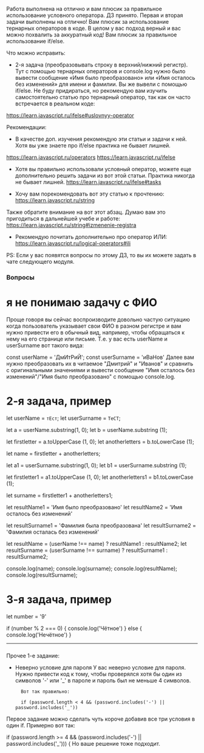 Работа выполнена на отлично и вам плюсик за правильное использование условного оператора. ДЗ принято.
Первая и вторая задачи выполнены на отлично! Вам плюсик за использование тернарных операторов в коде.
В целом у вас подход верный и вас можно похвалить за аккуратный код! Вам плюсик за правильное использование if/else.

Что можно исправить:
- 2-я задача (преобразовывать строку в верхний/нижний регистр). Тут с помощью тернарных операторов и console.log нужно было вывести сообщение «Имя было преобразовано» или «Имя осталось без изменений» для имени и фамилии. Вы же вывели с помощью if/else. Не буду придираться, но рекомендую вам изучить самостоятельно статью про тернарный оператор, так как он часто встречается в реальном коде:

https://learn.javascript.ru/ifelse#uslovnyy-operator


Рекомендации:
- В качестве доп. изучения рекомендую эти статьи и задачи к ней. Хотя вы уже знаете про if/else практика не бывает лишней.

https://learn.javascript.ru/operators
https://learn.javascript.ru/ifelse

- Хотя вы правильно использовали условный оператор, можете еще дополнительно решить задачи из вот этой статьи. Практика никогда не бывает лишней.
https://learn.javascript.ru/ifelse#tasks

- Хочу вам порекомендовать вот эту статью к прочтению:
https://learn.javascript.ru/string

Также обратите внимание на вот этот абзац. Думаю вам это пригодиться в дальнейшей учебе и работе:
https://learn.javascript.ru/string#izmenenie-registra

- Рекомендую почитать дополнительно про оператор ИЛИ:
https://learn.javascript.ru/logical-operators#ili

PS: Если у вас появятся вопросы по этому ДЗ, то вы их можете задать в чате следующего модуля.


### Вопросы



# я не понимаю задачу с ФИО
Проще говоря вы сейчас воспроизводите довольно частую ситуацию когда пользователь указывает свои ФИО в разном регистре и вам нужно привести его в обычный вид, например, чтобы обращаться к нему на его странице или письме. Т.е. у вас есть userName и userSurname вот такого вида:

const userName = 'ДмИтРиЙ';
const userSurname = 'иВаНов'
Далее вам нужно преобразовать их в читаемое "Дмитрий" и "Иванов" и сравнить с оригинальными значениями и вывести сообщение "Имя осталось без изменений"/"Имя было преобразовано"  с помощью console.log.  

# 2-я задача, пример
let userName = `тЕст`;
let userSurname = `ТеСТ`;

let a = userName.substring(1, 0);
let b = userName.substring (1);

let firstletter = a.toUpperCase (1, 0);
let anotherletters = b.toLowerCase (1);

let name = firstletter + anotherletters;

let a1 = userSurname.substring(1, 0);
let b1 = userSurname.substring (1);

let firstletter1 = a1.toUpperCase (1, 0);
let anotherletters1 = b1.toLowerCase (1);

let surname = firstletter1 + anotherletters1;

let resultName1 = 'Имя было преобразовано'
let resultName2 = 'Имя осталось без изменений'

let resultSurname1 = 'Фамилия была преобразована'
let resultSurname2 = 'Фамилия осталась без изменений'

let resultName = (userName !== name) ? resultName1 : resultName2;
let resultSurname = (userSurname !== surname) ? resultSurname1 : resultSurname2;

console.log(name);
console.log(surname);
console.log(resultName);
console.log(resultSurname);


# 3-я задача, пример
let number = '9'

if (number % 2 === 0)  {
    console.log('Чётное')
} else {
    console.log('Нечётное')
}

---
###
Прочее
1-е задание:
- Неверно условие для пароля
    У вас неверно условие для пароля. Нужно привести код к тому, чтобы проверялся хотя бы один из символов '-' или '_' в пароле и пароль был не меньше 4 символов.

        Вот так правильно:

        if (password.length < 4 && (password.includes('-') || password.includes('_'))


Первое задание можно сделать чуть короче добавив все три условия в один if. Примерно вот так:

if (password.length >= 4 && (password.includes('-') || password.includes('_'))) {
Но ваше решение тоже подходит.
